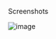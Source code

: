 Screenshots 

![image](https://user-images.githubusercontent.com/68532659/120550168-1ffc0e80-c412-11eb-9ba6-815ee38dd896.png)

